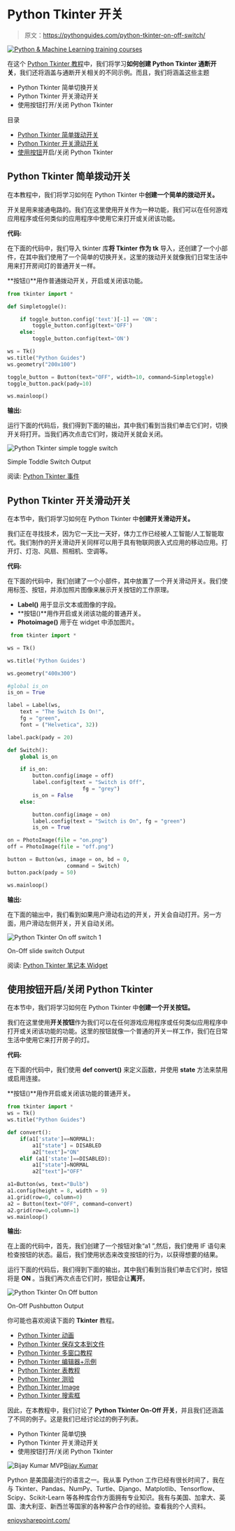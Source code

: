 # Python Tkinter 开关

> 原文：<https://pythonguides.com/python-tkinter-on-off-switch/>

[![Python & Machine Learning training courses](img/49ec9c6da89a04c9f45bab643f8c765c.png)](https://sharepointsky.teachable.com/p/python-and-machine-learning-training-course)

在这个 [Python Tkinter 教程](https://pythonguides.com/python-gui-programming/)中，我们将学习**如何创建 Python Tkinter 通断开关**，我们还将涵盖与通断开关相关的不同示例。而且，我们将涵盖这些主题

*   Python Tkinter 简单切换开关
*   Python Tkinter 开关滑动开关
*   使用按钮打开/关闭 Python Tkinter

目录

[](#)

*   [Python Tkinter 简单拨动开关](#Python_Tkinter_simple_toggle_switch "Python Tkinter simple toggle switch")
*   [Python Tkinter 开关滑动开关](#Python_Tkinter_on-off_slide_switch "Python Tkinter on-off slide switch")
*   [使用按钮](#Python_Tkinter_on-off_using_Push_button "Python Tkinter on-off  using Push  button")开启/关闭 Python Tkinter

## Python Tkinter 简单拨动开关

在本教程中，我们将学习如何在 Python Tkinter 中**创建一个简单的拨动开关。**

开关是用来接通电路的。我们在这里使用开关作为一种功能，我们可以在任何游戏应用程序或任何类似的应用程序中使用它来打开或关闭该功能。

**代码:**

在下面的代码中，我们导入 tkinter 库**将 Tkinter 作为 tk** 导入，还创建了一个小部件，在其中我们使用了一个简单的切换开关。这里的拨动开关就像我们日常生活中用来打开房间灯的普通开关一样。

**按钮()**用作普通拨动开关，开启或关闭该功能。

```py
from tkinter import *

def Simpletoggle():

    if toggle_button.config('text')[-1] == 'ON':
        toggle_button.config(text='OFF')
    else:
        toggle_button.config(text='ON')

ws = Tk()
ws.title("Python Guides")
ws.geometry("200x100")

toggle_button = Button(text="OFF", width=10, command=Simpletoggle)
toggle_button.pack(pady=10)

ws.mainloop()
```

**输出:**

运行下面的代码后，我们得到下面的输出，其中我们看到当我们单击它们时，切换开关将打开。当我们再次点击它们时，拨动开关就会关闭。

![Python Tkinter simple toggle switch](img/00832ee8033ffd6d23dc3a8d184e6e3b.png "Python Tkinter simple toogle switch")

Simple Toddle Switch Output

阅读: [Python Tkinter 事件](https://pythonguides.com/python-tkinter-events/)

## Python Tkinter 开关滑动开关

在本节中，我们将学习如何在 Python Tkinter 中**创建开关滑动开关。**

我们正在寻找技术，因为它一天比一天好，体力工作已经被人工智能/人工智能取代。我们制作的开关滑动开关同样可以用于具有物联网嵌入式应用的移动应用。打开灯、灯泡、风扇、照相机、空调等。

**代码:**

在下面的代码中，我们创建了一个小部件，其中放置了一个开关滑动开关。我们使用标签、按钮，并添加照片图像来展示开关按钮的工作原理。

*   **Label()** 用于显示文本或图像的字段。
*   **按钮()**用作开启或关闭该功能的普通开关。
*   **Photoimage()** 用于在 widget 中添加图片。

```py
 from tkinter import *

ws = Tk()

ws.title('Python Guides')

ws.geometry("400x300")

#global is_on
is_on = True

label = Label(ws, 
    text = "The Switch Is On!", 
    fg = "green", 
    font = ("Helvetica", 32))

label.pack(pady = 20)

def Switch():
    global is_on

    if is_on:
        button.config(image = off)
        label.config(text = "Switch is Off", 
                        fg = "grey")
        is_on = False
    else:

        button.config(image = on)
        label.config(text = "Switch is On", fg = "green")
        is_on = True

on = PhotoImage(file = "on.png")
off = PhotoImage(file = "off.png")

button = Button(ws, image = on, bd = 0,
                   command = Switch)
button.pack(pady = 50)

ws.mainloop() 
```

**输出:**

在下面的输出中，我们看到如果用户滑动右边的开关，开关会自动打开。另一方面，用户滑动左侧开关，开关自动关闭。

![Python Tkinter On off switch 1](img/0301a0980b35ad586d05040271c9baa7.png "Python Tkinter On off switch 1")

On-Off slide switch Output

阅读: [Python Tkinter 笔记本 Widget](https://pythonguides.com/python-tkinter-notebook/)

## 使用按钮开启/关闭 Python Tkinter

在本节中，我们将学习如何在 Python Tkinter 中**创建一个开关按钮。**

我们在这里使用**开关按钮**作为我们可以在任何游戏应用程序或任何类似应用程序中打开或关闭该功能的功能。这里的按钮就像一个普通的开关一样工作，我们在日常生活中使用它来打开房子的灯。

**代码:**

在下面的代码中，我们使用 **def convert()** 来定义函数，并使用 **state** 方法来禁用或启用连接。

**按钮()**用作开启或关闭该功能的普通开关。

```py
from tkinter import *
ws = Tk()
ws.title("Python Guides")

def convert():
    if(a1['state']==NORMAL):
        a1["state"] = DISABLED
        a2["text"]="ON"
    elif (a1['state']==DISABLED):
        a1["state"]=NORMAL
        a2["text"]="OFF"

a1=Button(ws, text="Bulb")
a1.config(height = 8, width = 9)
a1.grid(row=0, column=0)    
a2 = Button(text="OFF", command=convert)
a2.grid(row=0,column=1)
ws.mainloop()
```

**输出:**

在上面的代码中，首先，我们创建了一个按钮对象“a1 ”,然后，我们使用 IF 语句来检查按钮的状态。最后，我们使用状态来改变按钮的行为，以获得想要的结果。

运行下面的代码后，我们得到下面的输出，其中我们看到当我们单击它们时，按钮将是 **ON** 。当我们再次点击它们时，按钮会让**离开**。

![Python Tkinter On Off button](img/d597fad3fa85190c42097a08a72ec80e.png "Python Tkinter On Off button")

On-Off Pushbutton Output

你可能也喜欢阅读下面的 **Tkinter** 教程。

*   [Python Tkinter 动画](https://pythonguides.com/python-tkinter-animation/)
*   [Python Tkinter 保存文本到文件](https://pythonguides.com/python-tkinter-save-text-to-file/)
*   [Python Tkinter 多窗口教程](https://pythonguides.com/python-tkinter-multiple-windows-tutorial/)
*   [Python Tkinter 编辑器+示例](https://pythonguides.com/python-tkinter-editor/)
*   [Python Tkinter 表教程](https://pythonguides.com/python-tkinter-table-tutorial/)
*   [Python Tkinter 测验](https://pythonguides.com/python-tkinter-quiz/)
*   [Python Tkinter Image](https://pythonguides.com/python-tkinter-image/)
*   [Python Tkinter 搜索框](https://pythonguides.com/python-tkinter-search-box/)

因此，在本教程中，我们讨论了 **Python Tkinter On-Off 开关**，并且我们还涵盖了不同的例子。这是我们已经讨论过的例子列表。

*   Python Tkinter 简单切换
*   Python Tkinter 开关滑动开关
*   使用按钮打开/关闭 Python Tkinter

![Bijay Kumar MVP](img/9cb1c9117bcc4bbbaba71db8d37d76ef.png "Bijay Kumar MVP")[Bijay Kumar](https://pythonguides.com/author/fewlines4biju/)

Python 是美国最流行的语言之一。我从事 Python 工作已经有很长时间了，我在与 Tkinter、Pandas、NumPy、Turtle、Django、Matplotlib、Tensorflow、Scipy、Scikit-Learn 等各种库合作方面拥有专业知识。我有与美国、加拿大、英国、澳大利亚、新西兰等国家的各种客户合作的经验。查看我的个人资料。

[enjoysharepoint.com/](https://enjoysharepoint.com/)[](https://www.facebook.com/fewlines4biju "Facebook")[](https://www.linkedin.com/in/fewlines4biju/ "Linkedin")[](https://twitter.com/fewlines4biju "Twitter")